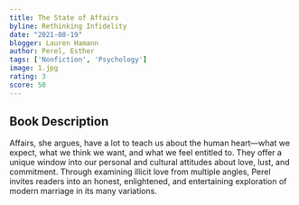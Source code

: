 ```yaml
---
title: The State of Affairs
byline: Rethinking Infidelity
date: "2021-08-19"
blogger: Lauren Hamann
author: Perel, Esther
tags: ['Nonfiction', 'Psychology']
image: 1.jpg
rating: 3
score: 50
---
```



## Book Description

Affairs, she argues, have a lot to teach us about the human heart—what we expect, what we think we want, and what we feel entitled to. They offer a unique window into our personal and cultural attitudes about love, lust, and commitment. Through examining illicit love from multiple angles, Perel invites readers into an honest, enlightened, and entertaining exploration of modern marriage in its many variations.